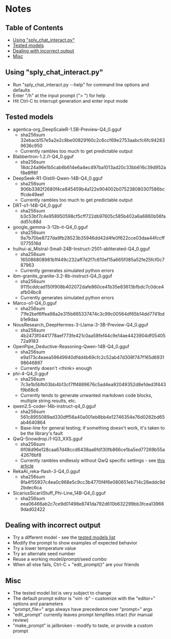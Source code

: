 # Notes

## Table of Contents

- [Using "sply_chat_interact.py"](#using-sply_chat_interactpy)
- [Tested models](#tested-models)
- [Dealing with incorrect output](#dealing-with-incorrect-output)
- [Misc](#misc)

## Using "sply_chat_interact.py"
  * Run "sply_chat_interact.py --help" for command line options and defaults
  * Enter "/h" at the input prompt ("> ") for help
  * Hit Ctrl-C to interrupt generation and enter input mode

## Tested models
  * agentica-org_DeepScaleR-1.5B-Preview-Q4_0.gguf
    - sha256sum 32ebacb157e5a2e2c8be00829160c2c6ccf69e2753aabcfc6fc942839636c950
    - Currently rambles too much to get predictable output
  * Blabbertron-1.2.i1-Q4_0.gguf
    - sha256sum 18dc24a96e1b5cab6b614e6a4ec497ba1013ad20c33bb616c39d952af8e8ff6f
  * DeepSeek-R1-Distill-Qwen-14B-Q4_0.gguf
    - sha256sum 906b3382f2680f4ce845459b4a122e904002b075238080307586bcffcde49eef
    - Currently rambles too much to get predictable output
  * DRT-o1-14B-Q4_0.gguf
    - sha256sum b3c53bf7c4e958950598cf5cff722db97605c585b402a6a6860b56fadd51c88d
  * google_gemma-3-12b-it-Q4_0.gguf
    - sha256sum 9a7b70be8727da9fb28523b35946dd42d4fe0f622cce03daa44fccff0775516d
  * huihui-ai_Mistral-Small-24B-Instruct-2501-abliterated-Q4_0.gguf
    - sha256sum 165086808981b1f449c232aff7d2f7c610ef15a665f085a52fe25fcf0c787963
    - Currently generates simulated python errors
  * ibm-granite_granite-3.2-8b-instruct-Q4_0.gguf
    - sha256sum 9115cddcad150f908b402072dafe860ce41b35e83613bfbdc7c0dce4afb04bc8
    - Currently generates simulated python errors
  * Marco-o1-Q4_0.gguf
    - sha256sum 71fe2bef6ffea98a2e315b865337474c3c99c00564df65b14dd7741bdb1e9daa
  * NousResearch_DeepHermes-3-Llama-3-3B-Preview-Q4_0.gguf
    - sha256sum 4b2473f0441778aef773fe421c0aa58fef44c9e14ae4423904df0540572a9183
  * OpenPipe_Deductive-Reasoning-Qwen-14B-Q4_0.gguf
    - sha256sum e9a173c4eaea59649940dfdd4b69cfc2c52ab47d308f747f165d693198646897
    - Currently doesn't \<think\> enough
  * phi-4-Q4_0.gguf
    - sha256sum 7c3e1b5bfb03bb4b13cf7ff4889676c5ad4ea92049352d8e1ded3f443f9b68c6
    - Currently tends to generate unwanted markdown code blocks, multiple string results, etc.
  * qwen2.5-coder-14b-instruct-q4_0.gguf
    - sha256sum 561c8955089ad330dff56a40a001eb8bb4e12746354e76d0262bd65ab4640864
    - Base-line for general testing; if something doesn't work, it's taken to be the library's fault
  * QwQ-Snowdrop.i1-IQ3_XXS.gguf
    - sha256sum 6f08d96e128caa67d48ccd6438aa6fd130fb866ce1ba5ed77269b55a42676bf8
    - Currently rambles endlessly without QwQ specific settings - see [this article](https://docs.unsloth.ai/basics/tutorial-how-to-run-qwq-32b-effectively)
  * RekaAI_reka-flash-3-Q4_0.gguf
    - sha256sum 8fa4f55937c4ea0c968e5c9cc3b4770f4f6e080651eb714c28eddc9d2bdec6ca
  * SicariusSicariiStuff_Phi-Line_14B-Q4_0.gguf
    - sha256sum eea06466ab2c7ce9d01498e8741da792d610b632299bb3fcea139669dad02422

## Dealing with incorrect output
  * Try a different model - see the [tested models list](#tested-models)
  * Modify the prompt to show examples of expected behavior
  * Try a lower temperature value
  * Try an alternate seed number
  * Reuse a working model/prompt/seed combo
  * When all else fails, Ctrl-C + "edit_prompt()" are your friends

## Misc
  * The tested model list is very subject to change
  * The default prompt editor is "vim -b" - customize with the "editor=" options and parameters
  * "prompt_file=" args always have precedence over "prompt=" args
  * "edit_prompt" currently leaves prompt tempfiles intact (for manual review)
  * "make_prompt" is jailbroken - modify to taste, or provide a custom prompt

